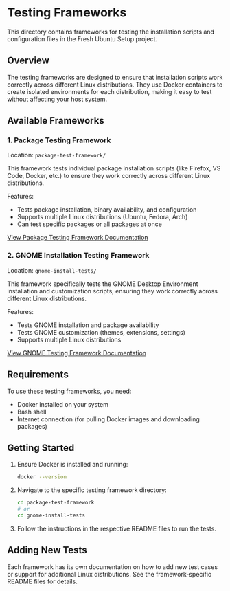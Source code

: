 # Testing Frameworks

This directory contains frameworks for testing the installation scripts and configuration files in the Fresh Ubuntu Setup project.

## Overview

The testing frameworks are designed to ensure that installation scripts work correctly across different Linux distributions. They use Docker containers to create isolated environments for each distribution, making it easy to test without affecting your host system.

## Available Frameworks

### 1. Package Testing Framework

Location: `package-test-framework/`

This framework tests individual package installation scripts (like Firefox, VS Code, Docker, etc.) to ensure they work correctly across different Linux distributions.

Features:
- Tests package installation, binary availability, and configuration
- Supports multiple Linux distributions (Ubuntu, Fedora, Arch)
- Can test specific packages or all packages at once

[View Package Testing Framework Documentation](package-test-framework/README.md)

### 2. GNOME Installation Testing Framework

Location: `gnome-install-tests/`

This framework specifically tests the GNOME Desktop Environment installation and customization scripts, ensuring they work correctly across different Linux distributions.

Features:
- Tests GNOME installation and package availability
- Tests GNOME customization (themes, extensions, settings)
- Supports multiple Linux distributions

[View GNOME Testing Framework Documentation](gnome-install-tests/README.md)

## Requirements

To use these testing frameworks, you need:

- Docker installed on your system
- Bash shell
- Internet connection (for pulling Docker images and downloading packages)

## Getting Started

1. Ensure Docker is installed and running:
   ```bash
   docker --version
   ```

2. Navigate to the specific testing framework directory:
   ```bash
   cd package-test-framework
   # or
   cd gnome-install-tests
   ```

3. Follow the instructions in the respective README files to run the tests.

## Adding New Tests

Each framework has its own documentation on how to add new test cases or support for additional Linux distributions. See the framework-specific README files for details. 